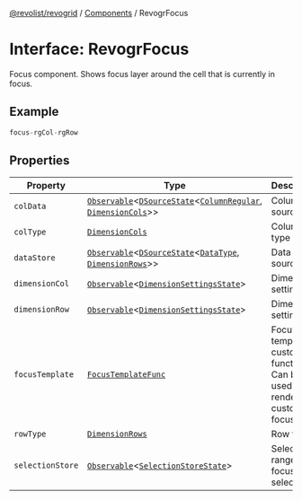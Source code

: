 [@revolist/revogrid](README.md) / [Components](Namespace.Components.md) / RevogrFocus

# Interface: RevogrFocus

Focus component. Shows focus layer around the cell that is currently in focus.

## Example

```ts
focus-rgCol-rgRow
```

## Properties

| Property | Type | Description | Defined in |
| ------ | ------ | ------ | ------ |
| `colData` | [`Observable`](TypeAlias.Observable.md)\<[`DSourceState`](TypeAlias.DSourceState.md)\<[`ColumnRegular`](Interface.ColumnRegular.md), [`DimensionCols`](TypeAlias.DimensionCols.md)\>\> | Column source | [src/components.d.ts:410](https://github.com/revolist/revogrid/blob/832a695f4c49c94511535fe3aac75fac9a36ad76/src/components.d.ts#L410) |
| `colType` | [`DimensionCols`](TypeAlias.DimensionCols.md) | Column type | [src/components.d.ts:414](https://github.com/revolist/revogrid/blob/832a695f4c49c94511535fe3aac75fac9a36ad76/src/components.d.ts#L414) |
| `dataStore` | [`Observable`](TypeAlias.Observable.md)\<[`DSourceState`](TypeAlias.DSourceState.md)\<[`DataType`](TypeAlias.DataType.md), [`DimensionRows`](TypeAlias.DimensionRows.md)\>\> | Data rows source | [src/components.d.ts:418](https://github.com/revolist/revogrid/blob/832a695f4c49c94511535fe3aac75fac9a36ad76/src/components.d.ts#L418) |
| `dimensionCol` | [`Observable`](TypeAlias.Observable.md)\<[`DimensionSettingsState`](Interface.DimensionSettingsState.md)\> | Dimension settings X | [src/components.d.ts:422](https://github.com/revolist/revogrid/blob/832a695f4c49c94511535fe3aac75fac9a36ad76/src/components.d.ts#L422) |
| `dimensionRow` | [`Observable`](TypeAlias.Observable.md)\<[`DimensionSettingsState`](Interface.DimensionSettingsState.md)\> | Dimension settings Y | [src/components.d.ts:426](https://github.com/revolist/revogrid/blob/832a695f4c49c94511535fe3aac75fac9a36ad76/src/components.d.ts#L426) |
| `focusTemplate` | [`FocusTemplateFunc`](TypeAlias.FocusTemplateFunc.md) | Focus template custom function. Can be used to render custom focus layer. | [src/components.d.ts:430](https://github.com/revolist/revogrid/blob/832a695f4c49c94511535fe3aac75fac9a36ad76/src/components.d.ts#L430) |
| `rowType` | [`DimensionRows`](TypeAlias.DimensionRows.md) | Row type | [src/components.d.ts:434](https://github.com/revolist/revogrid/blob/832a695f4c49c94511535fe3aac75fac9a36ad76/src/components.d.ts#L434) |
| `selectionStore` | [`Observable`](TypeAlias.Observable.md)\<[`SelectionStoreState`](TypeAlias.SelectionStoreState.md)\> | Selection, range, focus for selection | [src/components.d.ts:438](https://github.com/revolist/revogrid/blob/832a695f4c49c94511535fe3aac75fac9a36ad76/src/components.d.ts#L438) |
